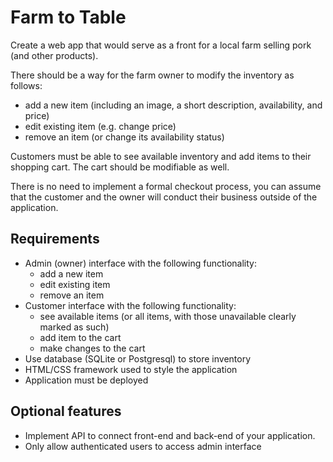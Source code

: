 # Farm to Table

Create a web app that would serve as a front for a local farm selling pork (and other products).

There should be a way for the farm owner to modify the inventory as follows:

- add a new item (including an image, a short description, availability, and price)
- edit existing item (e.g. change price)
- remove an item (or change its availability status)

Customers must be able to see available inventory and add items to their shopping cart. The cart should be modifiable as well.

There is no need to implement a formal checkout process, you can assume that the customer and the owner will conduct their business outside of the application.

## Requirements

- Admin (owner) interface with the following functionality:
  - add a new item
  - edit existing item
  - remove an item
- Customer interface with the following functionality:
  - see available items (or all items, with those unavailable clearly marked as such)
  - add item to the cart
  - make changes to the cart
- Use database (SQLite or Postgresql) to store inventory
- HTML/CSS framework used to style the application
- Application must be deployed

## Optional features

- Implement API to connect front-end and back-end of your application.
- Only allow authenticated users to access admin interface
